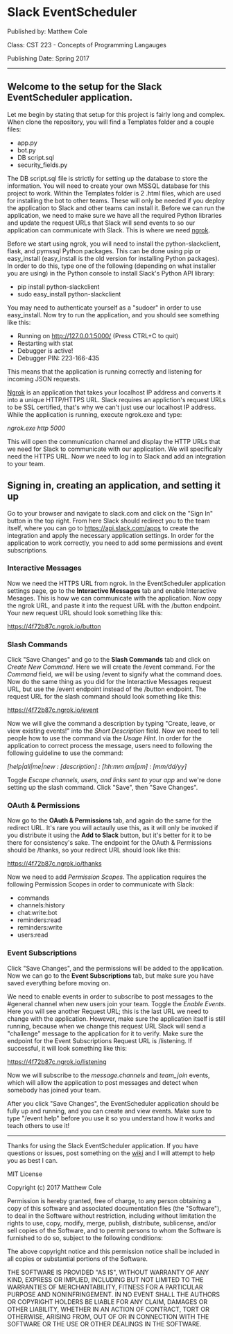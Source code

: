 # Slack EventScheduler
Published by:		Matthew Cole

Class:				CST 223 - Concepts of Programming Langauges

Publishing Date:	Spring 2017
****************************************************************************************************************************************

## Welcome to the setup for the Slack EventScheduler application.

Let me begin by stating that setup for this project is fairly long and complex. When clone the repository, you will find a Templates folder and a couple files:
 * app.py
 * bot.py
 * DB script.sql
 * security_fields.py

The DB script.sql file is strictly for setting up the database to store the information. You will need to create your own MSSQL database for this project to work. Within the Templates folder is 2 .html files, which are used for installing the bot to other teams. These will only be needed if you deploy the application to Slack and other teams can install it. Before we can run the application, we need to make sure we have all the required Python libraries and update the request URLs that Slack will send events to so our application can communicate with Slack. This is where we need [ngrok](https://ngrok.com/).

Before we start using ngrok, you will need to install the python-slackclient, flask, and pymssql Python packages. This can be done using pip or easy_install (easy_install is the old version for installing Python packages). In order to do this, type one of the following (depending on what installer you are using) in the Python console to install Slack's Python API library:

 * pip install python-slackclient
 * sudo easy_install python-slackclient

You may need to authenticate yourself as a "sudoer" in order to use easy_install. Now try to run the application, and you should see something like this:

 * Running on http://127.0.0.1:5000/ (Press CTRL+C to quit)
 * Restarting with stat
 * Debugger is active!
 * Debugger PIN: 223-166-435

This means that the application is running correctly and listening for incoming JSON requests.

[Ngrok](https://ngrok.com/) is an application that takes your localhost IP address and converts it into a unique HTTP/HTTPS URL. Slack requires an appliction's request URLs to be SSL certified, that's why we can't just use our localhost IP address. While the application is running, execute ngrok.exe and type:

*ngrok.exe http 5000*

This will open the communication channel and display the HTTP URLs that we need for Slack to communicate with our application. We will specifically need the HTTPS URL. Now we need to log in to Slack and add an integration to your team.

## Signing in, creating an application, and setting it up
Go to your browser and navigate to slack.com and click on the "Sign In" button in the top right. From here Slack should redirect you to the team itself, where you can go to https://api.slack.com/apps to create the integration and apply the necessary application settings. In order for the application to work correctly, you need to add some permissions and event subscriptions.

### Interactive Messages
Now we need the HTTPS URL from ngrok. In the EventScheduler application settings page, go to the **Interactive Messages** tab and enable Interactive Mesages. This is how we can communicate with the application. Now copy the ngrok URL, and paste it into the request URL with the /button endpoint. Your new request URL should look something like this: 

https://4f72b87c.ngrok.io/button

### Slash Commands
Click "Save Changes" and go to the **Slash Commands** tab and click on *Create New Command*. Here we will create the /event command. For the *Command* field, we will be using /event to signify what the command does. Now do the same thing as you did for the Interactive Messages request URL, but use the /event endpoint instead of the /button endpoint. The request URL for the slash command should look something like this:

https://4f72b87c.ngrok.io/event

Now we will give the command a description by typing "Create, leave, or view existing events!" into the *Short Description* field. Now we need to tell people how to use the command via the *Usage Hint*. In order for the application to correct process the message, users need to following the following guideline to use the command:

*[help|all|me|new : [description] : [hh:mm am|pm] : [mm/dd/yy]*

Toggle *Escape channels, users, and links sent to your app* and we're done setting up the slash command. Click "Save", then "Save Changes".

### OAuth & Permissions
Now go to the **OAuth & Permissions** tab, and again do the same for the redirect URL. It's rare you will actaully use this, as it will only be invoked if you distribute it using the **Add to Slack** button, but it's better for it to be there for consistency's sake. The endpoint for the OAuth & Permissions should be /thanks, so your redirect URL should look like this:

https://4f72b87c.ngrok.io/thanks

Now we need to add *Permission Scopes*. The application requires the following Permission Scopes in order to communicate with Slack:
 * commands
 * channels:history
 * chat:write:bot
 * reminders:read
 * reminders:write
 * users:read

### Event Subscriptions
Click "Save Changes", and the permissions will be added to the application. Now we can go to the **Event Subscriptions** tab, but make sure you have saved everything before moving on.

We need to enable events in order to subscribe to post messages to the #general channel when new users join your team. Toggle the *Enable Events*. Here you will see another Request URL; this is the last URL we need to change with the application. However, make sure the application itself is still running, because when we change this request URL Slack will send a "challenge" message to the application for it to verify. Make sure the endpoint for the Event Subscriptions Request URL is /listening. If successful, it will look something like this:

https://4f72b87c.ngrok.io/listening

Now we will subscribe to the *message.channels* and *team_join* events, which will allow the application to post messages and detect when somebody has joined your team.

After you click "Save Changes", the EventScheduler application should be fully up and running, and you can create and view events. Make sure to type "/event help" before you use it so you understand how it works and teach others to use it!

****************************************************************************************************************************************
Thanks for using the Slack EventScheduler application. If you have questions or issues, post something on the [wiki](https://github.com/colematthew4/Slack-EventBot/wiki) and I will attempt to help you as best I can.


MIT License

Copyright (c) 2017 Matthew Cole

Permission is hereby granted, free of charge, to any person obtaining a copy
of this software and associated documentation files (the "Software"), to deal
in the Software without restriction, including without limitation the rights
to use, copy, modify, merge, publish, distribute, sublicense, and/or sell
copies of the Software, and to permit persons to whom the Software is
furnished to do so, subject to the following conditions:

The above copyright notice and this permission notice shall be included in all
copies or substantial portions of the Software.

THE SOFTWARE IS PROVIDED "AS IS", WITHOUT WARRANTY OF ANY KIND, EXPRESS OR
IMPLIED, INCLUDING BUT NOT LIMITED TO THE WARRANTIES OF MERCHANTABILITY,
FITNESS FOR A PARTICULAR PURPOSE AND NONINFRINGEMENT. IN NO EVENT SHALL THE
AUTHORS OR COPYRIGHT HOLDERS BE LIABLE FOR ANY CLAIM, DAMAGES OR OTHER
LIABILITY, WHETHER IN AN ACTION OF CONTRACT, TORT OR OTHERWISE, ARISING FROM,
OUT OF OR IN CONNECTION WITH THE SOFTWARE OR THE USE OR OTHER DEALINGS IN THE
SOFTWARE.

